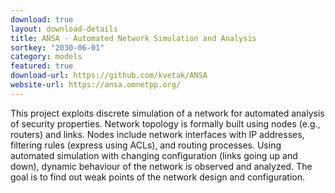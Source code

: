 ```yaml
---
download: true
layout: download-details
title: ANSA - Automated Network Simulation and Analysis
sortkey: "2030-06-01"
category: models
featured: true
download-url: https://github.com/kvetak/ANSA
website-url: https://ansa.omnetpp.org/
---
```


This project exploits discrete simulation of a network for automated analysis of
security properties. Network topology is formally built using nodes (e.g.,
routers) and links. Nodes include network interfaces with IP addresses,
filtering rules (express using ACLs), and routing processes. Using automated
simulation with changing configuration (links going up and down), dynamic
behaviour of the network is observed and analyzed. The goal is to find out weak
points of the network design and configuration.
